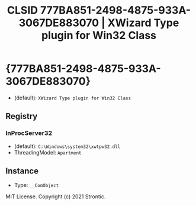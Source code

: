 ﻿---
title: "CLSID 777BA851-2498-4875-933A-3067DE883070 | XWizard Type plugin for Win32 Class"
excerpt: What is COM-Object CLSID 777BA851-2498-4875-933A-3067DE883070?
---

# {777BA851-2498-4875-933A-3067DE883070}

* (default): `XWizard Type plugin for Win32 Class`

## Registry


### InProcServer32

* (default): `C:\Windows\system32\xwtpw32.dll`
* ThreadingModel: `Apartment`

## Instance

* Type: `__ComObject`

MIT License. Copyright (c) 2021 Strontic.



